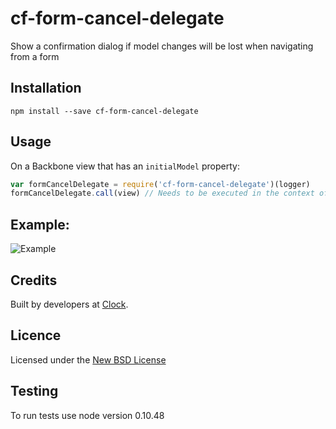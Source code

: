 # cf-form-cancel-delegate

Show a confirmation dialog if model changes will be lost when navigating from a form

## Installation

    npm install --save cf-form-cancel-delegate

## Usage

On a Backbone view that has an `initialModel` property:

```js
var formCancelDelegate = require('cf-form-cancel-delegate')(logger)
formCancelDelegate.call(view) // Needs to be executed in the context of the view
```

## Example:
![Example](https://i.cloudup.com/Q6FUnStL9S-2000x2000.png)

## Credits
Built by developers at [Clock](http://clock.co.uk).

## Licence
Licensed under the [New BSD License](http://opensource.org/licenses/bsd-license.php)

## Testing
To run tests use node version 0.10.48